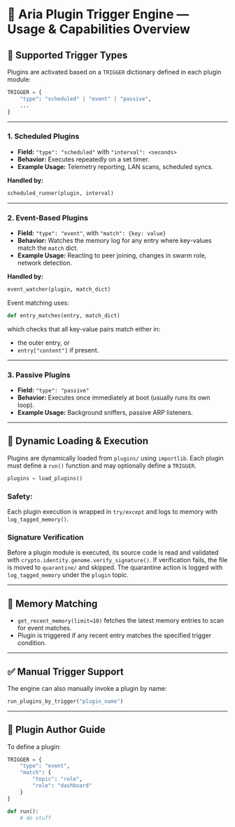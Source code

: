 # 🧠 Aria Plugin Trigger Engine — Usage & Capabilities Overview

## 🔄 Supported Trigger Types

Plugins are activated based on a `TRIGGER` dictionary defined in each plugin module:

```python
TRIGGER = {
    "type": "scheduled" | "event" | "passive",
    ...
}
```

---

### 1. **Scheduled Plugins**
- **Field:** `"type": "scheduled"` with `"interval": <seconds>`
- **Behavior:** Executes repeatedly on a set timer.
- **Example Usage:** Telemetry reporting, LAN scans, scheduled syncs.

**Handled by:**
```python
scheduled_runner(plugin, interval)
```

---

### 2. **Event-Based Plugins**
- **Field:** `"type": "event"`, with `"match": {key: value}`
- **Behavior:** Watches the memory log for any entry where key-values match the `match` dict.
- **Example Usage:** Reacting to peer joining, changes in swarm role, network detection.

**Handled by:**
```python
event_watcher(plugin, match_dict)
```

Event matching uses:
```python
def entry_matches(entry, match_dict)
```
which checks that all key-value pairs match either in:
- the outer entry, or
- `entry["content"]` if present.

---

### 3. **Passive Plugins**
- **Field:** `"type": "passive"`
- **Behavior:** Executes once immediately at boot (usually runs its own loop).
- **Example Usage:** Background sniffers, passive ARP listeners.

---

## 🧬 Dynamic Loading & Execution

Plugins are dynamically loaded from `plugins/` using `importlib`. Each plugin must define a `run()` function and may optionally define a `TRIGGER`.

```python
plugins = load_plugins()
```

### Safety:
Each plugin execution is wrapped in `try/except` and logs to memory with `log_tagged_memory()`.

### Signature Verification

Before a plugin module is executed, its source code is read and validated with `crypto.identity.genome.verify_signature()`. If verification fails, the file is moved to `quarantine/` and skipped. The quarantine action is logged with `log_tagged_memory` under the `plugin` topic.

---

## 📡 Memory Matching

- `get_recent_memory(limit=10)` fetches the latest memory entries to scan for event matches.
- Plugin is triggered if any recent entry matches the specified trigger condition.

---

## ✅ Manual Trigger Support

The engine can also manually invoke a plugin by name:

```python
run_plugins_by_trigger("plugin_name")
```

---

## 📓 Plugin Author Guide

To define a plugin:

```python
TRIGGER = {
    "type": "event",
    "match": {
        "topic": "role",
        "role": "dashboard"
    }
}

def run():
    # do stuff
```